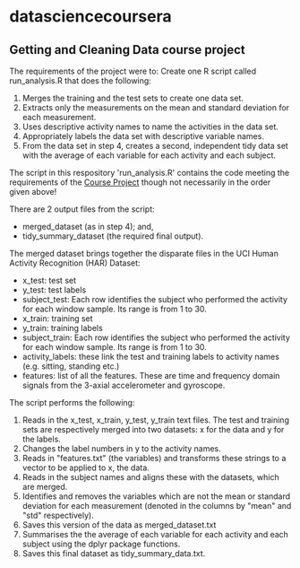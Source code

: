 # datasciencecoursera
## Getting and Cleaning Data course project

The requirements of the project were to:
Create one R script called run_analysis.R that does the following:
1. Merges the training and the test sets to create one data set.  
2. Extracts only the measurements on the mean and standard deviation for each measurement.   
3. Uses descriptive activity names to name the activities in the data set.  
4. Appropriately labels the data set with descriptive variable names.  
5. From the data set in step 4, creates a second, independent tidy data set with the average of each variable for each activity and each subject.  

The script in this respository 'run_analysis.R' contains the code meeting the requirements of the [Course Project](https://class.coursera.org/getdata-030/human_grading/view/courses/975114/assessments/3/submissions) though not necessarily in the order given above!

There are 2 output files from the script: 
* merged_dataset (as in step 4); and,
* tidy_summary_dataset (the required final output).

The merged dataset brings together the disparate files in the UCI Human Activity Recognition (HAR) Dataset:
* x_test: test set
* y_test: test labels
* subject_test: Each row identifies the subject who performed the activity for each window sample. Its range is from 1 to 30.
* x_train: training set
* y_train: training labels
* subject_train: Each row identifies the subject who performed the activity for each window sample. Its range is from 1 to 30.
* activity_labels: these link the test and training labels to activity names (e.g. sitting, standing etc.)
* features: list of all the features. These are time and frequency domain signals from the 3-axial accelerometer and gyroscope.

The script performs the following:
1. Reads in the x_test, x_train, y_test, y_train text files. The test and training sets are respectively merged into two datasets: x for the data and y for the labels. 
2. Changes the label numbers in y to the activity names.
3. Reads in "features.txt" (the variables) and transforms these strings to a vector to be applied to x, the data.
4. Reads in the subject names and aligns these with the datasets, which are merged.
5. Identifies and removes the variables which are not the mean or standard deviation for each measurement (denoted in the columns by "mean" and "std" respectively).
6. Saves this version of the data as merged_dataset.txt
7. Summarises the the average of each variable for each activity and each subject using the dplyr package functions.
8. Saves this final dataset as tidy_summary_data.txt.
